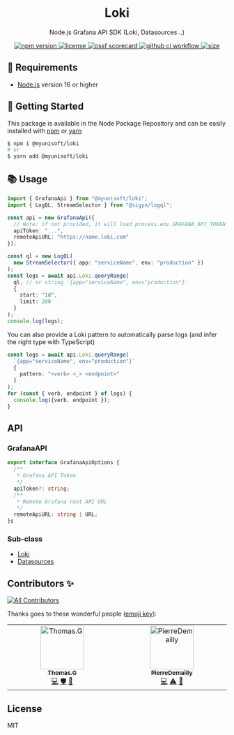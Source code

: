 <p align="center"><h1 align="center">
  Loki
</h1></p>

<p align="center">
  Node.js Grafana API SDK (Loki, Datasources ..)
</p>

<p align="center">
    <a href="https://github.com/MyUnisoft/loki">
      <img src="https://img.shields.io/github/package-json/v/MyUnisoft/loki?style=for-the-badge" alt="npm version">
    </a>
    <a href="https://github.com/MyUnisoft/loki">
      <img src="https://img.shields.io/github/license/MyUnisoft/loki?style=for-the-badge" alt="license">
    </a>
    <a href="https://api.securityscorecards.dev/projects/github.com/MyUnisoft/loki">
      <img src="https://api.securityscorecards.dev/projects/github.com/MyUnisoft/loki/badge?style=for-the-badge" alt="ossf scorecard">
    </a>
    <a href="https://github.com/MyUnisoft/loki/actions?query=workflow%3A%22Node.js+CI%22">
      <img src="https://img.shields.io/github/actions/workflow/status/MyUnisoft/loki/node.js.yml?style=for-the-badge" alt="github ci workflow">
    </a>
    <a href="https://github.com/MyUnisoft/loki">
      <img src="https://img.shields.io/github/languages/code-size/MyUnisoft/loki?style=for-the-badge" alt="size">
    </a>
</p>

## 🚧 Requirements

- [Node.js](https://nodejs.org/en/) version 16 or higher

## 🚀 Getting Started

This package is available in the Node Package Repository and can be easily installed with [npm](https://doc.npmjs.com/getting-started/what-is-npm) or [yarn](https://yarnpkg.com)

```bash
$ npm i @myunisoft/loki
# or
$ yarn add @myunisoft/loki
```

## 📚 Usage

```ts
import { GrafanaApi } from "@myunisoft/loki";
import { LogQL, StreamSelector } from "@sigyn/logql";

const api = new GrafanaApi({
  // Note: if not provided, it will load process.env.GRAFANA_API_TOKEN
  apiToken: "...",
  remoteApiURL: "https://name.loki.com"
});

const ql = new LogQL(
  new StreamSelector({ app: "serviceName", env: "production" })
);
const logs = await api.Loki.queryRange(
  ql, // or string `{app="serviceName", env="production"}`
  {
    start: "1d",
    limit: 200
  }
);
console.log(logs);
```

You can also provide a Loki pattern to automatically parse logs (and infer the right type with TypeScript)

```ts
const logs = await api.Loki.queryRange(
  `{app="serviceName", env="production"}`
  {
    pattern: "<verb> <_> <endpoint>"
  }
);
for (const { verb, endpoint } of logs) {
  console.log({verb, endpoint });
}
```

## API

### GrafanaAPI

```ts
export interface GrafanaApiOptions {
  /**
   * Grafana API Token
   */
  apiToken?: string;
  /**
   * Remote Grafana root API URL
   */
  remoteApiURL: string | URL;
}s
```

### Sub-class

- [Loki](./docs/Loki.md)
- [Datasources](./docs/Datasources.md)

## Contributors ✨

<!-- ALL-CONTRIBUTORS-BADGE:START - Do not remove or modify this section -->
[![All Contributors](https://img.shields.io/badge/all_contributors-2-orange.svg?style=flat-square)](#contributors-)
<!-- ALL-CONTRIBUTORS-BADGE:END -->

Thanks goes to these wonderful people ([emoji key](https://allcontributors.org/docs/en/emoji-key)):

<!-- ALL-CONTRIBUTORS-LIST:START - Do not remove or modify this section -->
<!-- prettier-ignore-start -->
<!-- markdownlint-disable -->
<table>
  <tbody>
    <tr>
      <td align="center" valign="top" width="14.28%"><a href="https://github.com/fraxken"><img src="https://avatars.githubusercontent.com/u/4438263?v=4?s=100" width="100px;" alt="Thomas.G"/><br /><sub><b>Thomas.G</b></sub></a><br /><a href="https://github.com/MyUnisoft/loki/commits?author=fraxken" title="Code">💻</a> <a href="#security-fraxken" title="Security">🛡️</a> <a href="https://github.com/MyUnisoft/loki/commits?author=fraxken" title="Documentation">📖</a></td>
      <td align="center" valign="top" width="14.28%"><a href="https://github.com/PierreDemailly"><img src="https://avatars.githubusercontent.com/u/39910767?v=4?s=100" width="100px;" alt="PierreDemailly"/><br /><sub><b>PierreDemailly</b></sub></a><br /><a href="https://github.com/MyUnisoft/loki/commits?author=PierreDemailly" title="Code">💻</a> <a href="https://github.com/MyUnisoft/loki/commits?author=PierreDemailly" title="Tests">⚠️</a> <a href="https://github.com/MyUnisoft/loki/commits?author=PierreDemailly" title="Documentation">📖</a></td>
    </tr>
  </tbody>
</table>

<!-- markdownlint-restore -->
<!-- prettier-ignore-end -->

<!-- ALL-CONTRIBUTORS-LIST:END -->

## License
MIT
